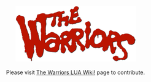 <p align="center">
<img src="https://github.com/JustinFreeburn/The-Warriors-LUA/blob/main/Readme/warriors_logo.png">
<br><br>
Please visit <a href="https://github.com/JustinFreeburn/The-Warriors-LUA/wiki">The Warriors LUA Wiki!</a> page to contribute.
</p>
